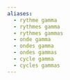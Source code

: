 ```yaml
---
aliases:
  - rythme gamma
  - rythmes gamma
  - rythmes gammas
  - onde gamma
  - ondes gamma
  - ondes gammas
  - cycle gamma
  - cycles gammas
---
```


